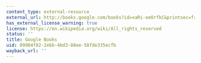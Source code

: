 ```yaml
---
content_type: external-resource
external_url: http://books.google.com/books?id=xaRi-oeOrfkC&printsec=frontcover&dq=transforming+America's+Military&source=bl&ots=df_LockGMC&sig=6ZrR_xbAL4yV7YaKxkqZC7mTyKQ&hl=en&ei=I0ttTISRIoH7lwe_gZmvDQ&sa=X&oi=book_result&ct=result&resnum=7&ved=0CDUQ6AEwBg#v=onepage&q&f=false
has_external_license_warning: true
license: https://en.wikipedia.org/wiki/All_rights_reserved
status: ''
title: Google Books
uid: 09904f02-2ebb-4bd3-88ee-58fde335ecfb
wayback_url: ''
---
```

